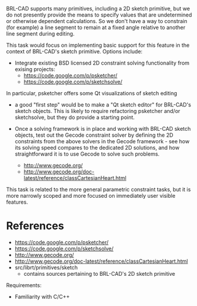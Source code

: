 BRL-CAD supports many primitives, including a 2D sketch primitive, but
we do not presently provide the means to specify values that are
undetermined or otherwise dependent calculations. So we don't have a way
to constrain (for example) a line segment to remain at a fixed angle
relative to another line segment during editing.

This task would focus on implementing basic support for this feature in
the context of BRL-CAD's sketch primitive. Options include:

-   Integrate existing BSD licensed 2D constraint solving functionality
    from exising projects:
    -   <https://code.google.com/p/psketcher/>
    -   <https://code.google.com/p/sketchsolve/>

In particular, psketcher offers some Qt visualizations of sketch editing
- a good "first step" would be to make a "Qt sketch editor" for
BRL-CAD's sketch objects. This is likely to require refactoring
psketcher and/or sketchsolve, but they do provide a starting point.

-   Once a solving framework is in place and working with BRL-CAD sketch
    objects, test out the Gecode constraint solver by defining the 2D
    constraints from the above solvers in the Gecode framework - see how
    its solving speed compares to the dedicated 2D solutions, and how
    straightforward it is to use Gecode to solve such problems.
    -   <http://www.gecode.org/>
    -   <http://www.gecode.org/doc-latest/reference/classCartesianHeart.html>

This task is related to the more general parametric constraint tasks,
but it is more narrowly scoped and more focused on immediately user
visible features.

# References

-   <https://code.google.com/p/psketcher/>
-   <https://code.google.com/p/sketchsolve/>
-   <http://www.gecode.org/>
-   <http://www.gecode.org/doc-latest/reference/classCartesianHeart.html>
-   src/librt/primitives/sketch
    -   contains sources pertaining to BRL-CAD's 2D sketch primitive

Requirements:

-   Familiarity with C/C++